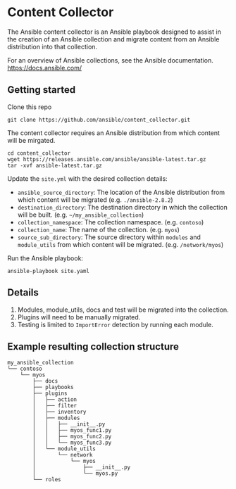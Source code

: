 # Content Collector

The Ansible content collector is an Ansible playbook designed to assist in the creation of an Ansible collection and migrate content from an Ansible distribution into that collection.

For an overview of Ansible collections, see the Ansible documentation. https://docs.ansible.com/

## Getting started

Clone this repo

```
git clone https://github.com/ansible/content_collector.git
```

The content collector requires an Ansible distribution from which content will be mirgated.

```
cd content_collector
wget https://releases.ansible.com/ansible/ansible-latest.tar.gz
tar -xvf ansible-latest.tar.gz
```

Update the `site.yml` with the desired collection details:

- `ansible_source_directory`: The location of the Ansible distribution from which content will be migrated (e.g. `./ansible-2.8.2`)
- `destination_directory`: The destination directory in which the collection will be built. (e.g. `~/my_ansible_collection`)
- `collection_namespace`: The collection namespace. (e.g. `contoso`)
- `collection_name`: The name of the collection. (e.g. `myos`)
- `source_sub_directory`: The source directory within `modules` and `module_utils` from which content will be migrated. (e.g. `/network/myos`)

Run the Ansible playbook:

```
ansible-playbook site.yaml
```

## Details

1) Modules, module_utils, docs and test will be migrated into the collection.
2) Plugins will need to be manually migrated.
3) Testing is limited to `ImportError` detection by running each module.

## Example resulting collection structure

```
my_ansible_collection
└── contoso
    └── myos
        ├── docs
        ├── playbooks
        ├── plugins
        │   ├── action
        │   ├── filter
        │   ├── inventory
        │   ├── modules
        │   │   ├── __init__.py
        │   │   ├── myos_func1.py
        │   │   ├── myos_func2.py
        │   │   └── myos_func3.py
        │   └── module_utils
        │       └── network
        │           └── myos
        │               ├── __init__.py
        │               └── myos.py
        └── roles
```
